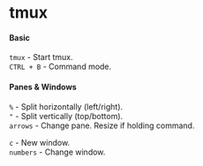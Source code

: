 # tmux

#### Basic
`tmux` - Start tmux.  
`CTRL + B` - Command mode.

#### Panes & Windows
`%` - Split horizontally (left/right).   
`"` - Split vertically (top/bottom).  
`arrows` - Change pane. Resize if holding command.

`c` - New window.  
`numbers` - Change window.  
